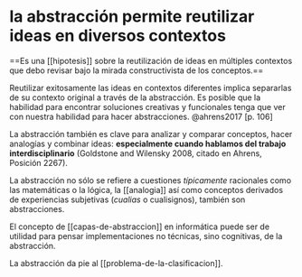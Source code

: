 # la abstracción permite reutilizar ideas en diversos contextos
==Es una [[hipotesis]] sobre la reutilización de ideas en múltiples contextos que debo revisar bajo la mirada constructivista de los conceptos.==

Reutilizar exitosamente las ideas en contextos diferentes implica separarlas de su contexto original a través de la abstracción. Es posible que la habilidad para encontrar soluciones creativas y funcionales tenga que ver con nuestra habilidad para hacer abstracciones. @ahrens2017 [p. 106] 

La abstracción también es clave para analizar y comparar conceptos, hacer analogías y combinar ideas: **especialmente cuando hablamos del trabajo interdisciplinario** (Goldstone and Wilensky 2008, citado en Ahrens, Posición 2267).

La abstracción no sólo se refiere a cuestiones *típicamente* racionales como las matemáticas o la lógica, la [[analogia]] así como conceptos derivados de experiencias subjetivas (*cualias* o cualisignos), también son abstracciones.

El concepto de [[capas-de-abstraccion]] en informática puede ser de utilidad para pensar implementaciones no técnicas, sino cognitivas, de la abstracción.

La abstracción da pie al [[problema-de-la-clasificacion]].
